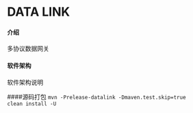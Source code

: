 # DATA LINK

#### 介绍
多协议数据网关

#### 软件架构
软件架构说明


####源码打包
<code>mvn -Prelease-datalink -Dmaven.test.skip=true clean install -U</code>
